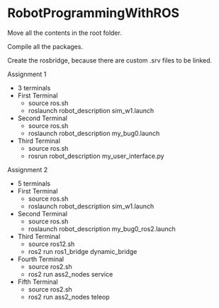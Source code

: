# RobotProgrammingWithROS
Move all the contents in the root folder.

Compile all the packages.

Create the rosbridge, because there are custom .srv files to be linked.

Assignment 1
- 3 terminals
- First Terminal
	- source ros.sh
	- roslaunch robot_description sim_w1.launch
- Second Terminal
	- source ros.sh
	- roslaunch robot_description my_bug0.launch
- Third Terminal
	- source ros.sh
	- rosrun robot_description my_user_interface.py
	

Assignment 2
- 5 terminals
- First Terminal
	- source ros.sh
	- roslaunch robot_description sim_w1.launch
- Second Terminal
	- source ros.sh
	- roslaunch robot_description my_bug0_ros2.launch
- Third Terminal
	- source ros12.sh
	- ros2 run ros1_bridge dynamic_bridge
- Fourth Terminal
	- source ros2.sh
	- ros2 run ass2_nodes service
- Fifth Terminal
	- source ros2.sh
	- ros2 run ass2_nodes teleop
